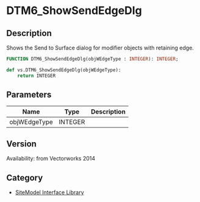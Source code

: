 # DTM6_ShowSendEdgeDlg

## Description
Shows the Send to Surface dialog for modifier objects with retaining edge.

```pascal
FUNCTION DTM6_ShowSendEdgeDlg(objWEdgeType : INTEGER): INTEGER;
```

```python
def vs.DTM6_ShowSendEdgeDlg(objWEdgeType):
    return INTEGER
```

## Parameters
|Name|Type|Description|
|---|---|---|
|objWEdgeType|INTEGER|   |

## Version
Availability: from Vectorworks 2014

## Category
* [SiteModel Interface Library](../Categories/SiteModel%20Interface%20Library.md)
